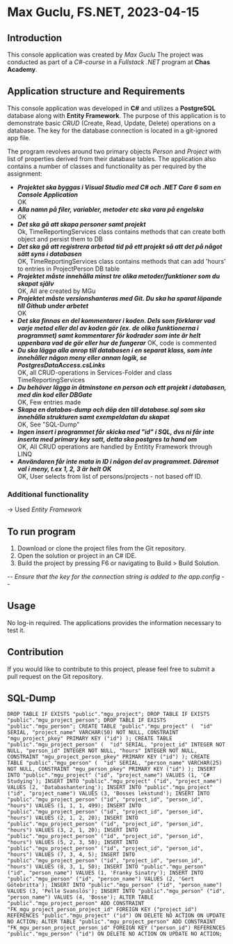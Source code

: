 ﻿# Max Guclu, FS.NET, 2023-04-15

## Introduction 
This console application was created by *Max Guclu* The project was conducted as part of a *C#-course* in a *Fullstack .NET* program at **Chas Academy**.   

## Application structure and Requirements
This console application was developed in **C#** and utilizes a **PostgreSQL** database along with **Entity Framework**. The purpose of this application is to demonstrate basic *CRUD* (Create, Read, Update, Delete) operations on a database. The key for the database connection is located in a git-ignored app file.

The program revolves around two primary objects *Person* and *Project* with list of properties derived from their database tables. The application also contains a number of classes and functionality as per required by the assignment:

- ***Projektet ska byggas i Visual Studio med C# och .NET Core 6 som en Console Application***   
OK   
- ***Alla namn på filer, variabler, metoder etc ska vara på engelska***   
OK   
- ***Det ska gå att skapa personer samt projekt***   
Ok, TimeReportingServices class contains methods that can create both object and persist them to DB   
- ***Det ska gå att registrera arbetad tid på ett projekt så att det på något sätt syns i databasen***   
OK, TimeReportingServices class contains methods that can add 'hours' to entries in ProjectPerson DB table    
- ***Projektet måste innehålla minst tre olika metoder/funktioner som du skapat själv***   
OK, All are created by MGu   
- ***Projektet måste versionshanteras med Git. Du ska ha sparat löpande till Github under arbetet***   
OK   
- ***Det ska finnas en del kommentarer i koden. Dels som förklarar vad varje metod eller del av koden gör (ex. de olika funktionerna i programmet) samt kommentarer för kodrader som inte är helt uppenbara vad de gör eller hur de fungerar***
OK, code is commented   
- ***Du ska lägga alla anrop till databasen i en separat klass, som inte innehåller någon meny eller annan logik, se PostgresDataAccess.csLinks***   
OK, all CRUD-operations in Services-Folder and class TimeReportingServices   
- ***Du behöver lägga in åtminstone en person och ett projekt i databasen, med din kod eller DBGate***   
OK, Few entries made   
- ***Skapa en databas-dump och döp den till database.sql som ska innehålla strukturen samt exempeldatan du skapat***   
OK, See "SQL-Dump"   
- ***Ingen insert i programmet får skicka med "id" i SQL, dvs ni får inte inserta med primary key satt, detta ska postgres ta hand om***   
OK, All CRUD operations are handled by Entitity Framework through LINQ   
- ***Användaren får inte mata in ID i någon del av programmet. Däremot val i meny, t.ex 1, 2, 3 är helt OK***   
OK, User selects from list of persons/projects - not based off ID.

### Additional functionality
-> Used *Entity Framework*
 
## To run program
1.  Download or clone the project files from the Git repository.  
2.  Open the solution or project in an C# IDE.  
3.  Build the project by pressing F6 or navigating to Build > Build Solution.    

-- *Ensure that the key for the connection string is added to the app.config* --  

## Usage
No log-in required. The applications provides the information necessary to test it.

## Contribution  
If you would like to contribute to this project, please feel free to submit a pull request on the Git repository.

## SQL-Dump
`DROP TABLE IF EXISTS "public"."mgu_project";
DROP TABLE IF EXISTS "public"."mgu_project_person";
DROP TABLE IF EXISTS "public"."mgu_person";
CREATE TABLE "public"."mgu_project" ( 
  "id" SERIAL,
  "project_name" VARCHAR(50) NOT NULL,
  CONSTRAINT "mgu_project_pkey" PRIMARY KEY ("id")
);
CREATE TABLE "public"."mgu_project_person" ( 
  "id" SERIAL,
  "project_id" INTEGER NOT NULL,
  "person_id" INTEGER NOT NULL,
  "hours" INTEGER NOT NULL,
  CONSTRAINT "mgu_project_person_pkey" PRIMARY KEY ("id")
);
CREATE TABLE "public"."mgu_person" ( 
  "id" SERIAL,
  "person_name" VARCHAR(25) NOT NULL,
  CONSTRAINT "mgu_person_pkey" PRIMARY KEY ("id")
);
INSERT INTO "public"."mgu_project" ("id", "project_name") VALUES (1, 'C# Studying');
INSERT INTO "public"."mgu_project" ("id", "project_name") VALUES (2, 'Databashantering');
INSERT INTO "public"."mgu_project" ("id", "project_name") VALUES (3, 'Bosses lekstund');
INSERT INTO "public"."mgu_project_person" ("id", "project_id", "person_id", "hours") VALUES (1, 1, 1, 499);
INSERT INTO "public"."mgu_project_person" ("id", "project_id", "person_id", "hours") VALUES (2, 1, 2, 20);
INSERT INTO "public"."mgu_project_person" ("id", "project_id", "person_id", "hours") VALUES (3, 2, 1, 20);
INSERT INTO "public"."mgu_project_person" ("id", "project_id", "person_id", "hours") VALUES (5, 2, 3, 50);
INSERT INTO "public"."mgu_project_person" ("id", "project_id", "person_id", "hours") VALUES (7, 3, 4, 5);
INSERT INTO "public"."mgu_project_person" ("id", "project_id", "person_id", "hours") VALUES (8, 3, 1, 50);
INSERT INTO "public"."mgu_person" ("id", "person_name") VALUES (1, 'Franky Sinatry');
INSERT INTO "public"."mgu_person" ("id", "person_name") VALUES (2, 'Gert Götebritta');
INSERT INTO "public"."mgu_person" ("id", "person_name") VALUES (3, 'Pelle Svanslös');
INSERT INTO "public"."mgu_person" ("id", "person_name") VALUES (4, 'Bosse');
ALTER TABLE "public"."mgu_project_person" ADD CONSTRAINT "FK_mgu_project_person_project_id" FOREIGN KEY ("project_id") REFERENCES "public"."mgu_project" ("id") ON DELETE NO ACTION ON UPDATE NO ACTION;
ALTER TABLE "public"."mgu_project_person" ADD CONSTRAINT "FK_mgu_person_project_person_id" FOREIGN KEY ("person_id") REFERENCES "public"."mgu_person" ("id") ON DELETE NO ACTION ON UPDATE NO ACTION;`

